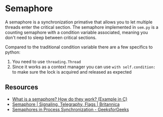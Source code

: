 # Semaphore

A semaphore is a synchronization primative that allows you to let multiple threads enter the critical section. The semaphore implemented in `sem.py` is a counting semaphore with a condition variable associated, meaning you don't need to sleep between critical sections.

Compared to the traditional condition variable there are a few specifics to python:

1. You need to use `threading.Thread`
2. Since it works as a context manager you can use `with self.condition:` to make sure the lock is acquired and released as expected

## Resources 

- [What is a semaphore? How do they work? (Example in C)](https://www.youtube.com/watch?v=ukM_zzrIeXs)
- [Semaphore | Signaling, Telegraphy, Flags | Britannica](https://www.britannica.com/technology/semaphore)
- [Semaphores in Process Synchronization - GeeksforGeeks](https://www.geeksforgeeks.org/semaphores-in-process-synchronization/)
